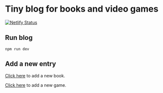 # Tiny blog for books and video games

[![Netlify Status](https://api.netlify.com/api/v1/badges/95b0d90c-1a3c-4197-b81c-f6a131a0cefb/deploy-status)](https://app.netlify.com/sites/lectures/deploys)

## Run blog

```dev
npm run dev
```

## Add a new entry

[Click here](https://github.com/XavierJp/Listes/new/master/data/books?filename=nouveau-livre.md&value=---%0Atitle%3A%20nouveau%20livre%20%F0%9F%93%96%0Adate%3A%202020-04-28%0Arating%3A%205%0Aauthor%3A%20Paul%20Bismuth%0A---%0A%0ABla%20bla) to add a new book.

[Click here](https://github.com/XavierJp/Listes/new/master/data/games?filename=nouveau-jeu.md&value=---%0Atitle%3A%20nouveau%20jeu%20%F0%9F%93%96%0Adate%3A%202020-04-28%0Arating%3A%205%0Aplaytime%3A%203h%0A---%0A%0ABla%20bla) to add a new game.
